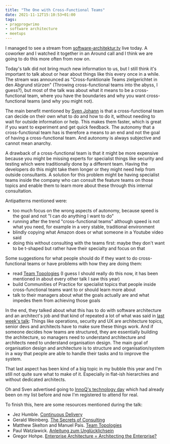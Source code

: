 ```yaml
---
title: "The One with Cross-Functional Teams"
date: 2021-11-12T15:10:53+01:00
tags:
- pragprogwrimo
- software architecture
- meetups
---
```


I managed to see a stream from [software-architektur.tv](https://software-architektur.tv/) live today. A coworker and I watched it together in an Around call and I think we are going to do this more often from now on.

Today's talk did not bring much new information to us, but I still think it's important to talk about or hear about things like this every once in a while. The stream was announced as "Cross-funktionale Teams zielgerichtet in den Abgrund stürzen" (Throwing cross-functional teams into the abyss, I guess?), but most of the talk was about what it means to be a cross-functional team, where you have the boundaries and why you want cross-functional teams (and why you might not).

The main benefit mentioned by [Sven Johann](https://twitter.com/kaesfiehs) is that a cross-functional team can decide on their own what to do and how to do it, without needing to wait for outside information or help. This makes them faster, which is great if you want to experiment and get quick feedback. The autonomy that a cross-functional team has is therefore a means to an end and not the goal of having a cross-functional team. And autonomy is always subjective and cannot mean anarchy.

A drawback of a cross-functional team is that it might be more expensive because you might be missing experts for specialist things like security and testing which were traditionally done by a different team. Having the developers do this might take them longer or they might need help from outside consultants. A solution for this problem might be having specialist teams inside the company who can consult the feature teams on those topics and enable them to learn more about these through this internal consultation.

Antipatterns mentioned were:

- too much focus on the wrong aspects of autonomy, because speed is the goal and not "I can do anything I want to do"
- running after the trend "cross-functional teams" although speed is not what you need, for example in a very stable, traditional environment
- blindly copying what Amazon does or what someone in a Youtube video said
- doing this without consulting with the teams first: maybe they don't want to be t-shaped but rather have their specialty and focus on that

Some suggestions for what people should do if they want to do cross-functional teams or have problems with how they are doing them:

- read [Team Topologies](https://teamtopologies.com/book) (I guess I should really do this now, it has been mentioned in about every other talk I saw this year)
- build Communities of Practice for specialist topics that people inside cross-functional teams want to or should learn more about
- talk to their managers about what the goals actually are and what impedes them from achieving those goals

In the end, they talked about what this has to do with software architecture and an architect's job and that kind of repeated a lot of what was said in [last week's talk](/posts/2021-11-06-architecture-and-organisation): Things like operations, security and UX are architecture topics, senior devs and architects have to make sure these things work. And if someone decides how teams are structured, they are essentially building the architecture, so managers need to understand architecture and architects need to understand organisation design. The main goal of organisation design and architecture is to structure and organisation/system in a way that people are able to handle their tasks and to improve the system.

That last aspect has been kind of a big topic in my bubble this year and I'm still not quite sure what to make of it. Especially in flat-ish hierarchies and without dedicated architects.

Oh and Sven advertised going to [InnoQ's technology day](https://technologyday.innoq.com/) which had already been on my list before and now I'm registered to attend for real.

To finish this, here are some resources mentioned during the talk:

- Jez Humble. [Continuous Delivery](https://continuousdelivery.com)
- Gerald Weinberg. [The Secrets of Consulting](https://leanpub.com/thesecretsofconsulting)
- Matthew Skelton and Manuel Pais. [Team Topologies](https://teamtopologies.com/book)
- Paul Watzlawick. [Anleitung zum Unglücklichsein](https://www.buecher.de/shop/buecher/anleitung-zum-ungluecklichsein/watzlawick-paul/products_products/detail/prod_id/20939158/)
- Gregor Hohpe. [Enterprise Architecture = Architecting the Enterprise?](https://www.youtube.com/watch?v=mS0AJLqmnvQ)
